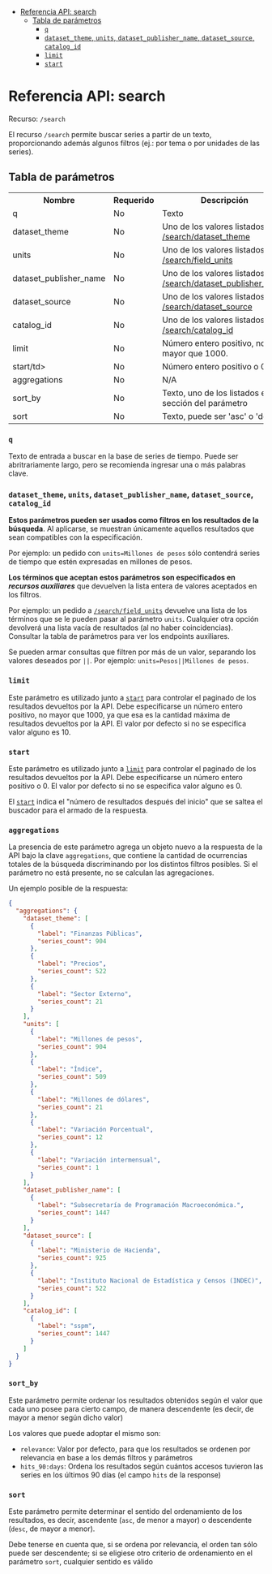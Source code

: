 <!-- START doctoc generated TOC please keep comment here to allow auto update -->
<!-- DON'T EDIT THIS SECTION, INSTEAD RE-RUN doctoc TO UPDATE -->
 

- [Referencia API: search](#referencia-api-search)
  - [Tabla de parámetros](#tabla-de-parametros)
    - [`q`](#q)
    - [`dataset_theme`, `units`, `dataset_publisher_name`, `dataset_source`, `catalog_id`](#dataset_theme-units-dataset_publisher_name-dataset_source-catalog_id)
    - [`limit`](#limit)
    - [`start`](#start)

<!-- END doctoc generated TOC please keep comment here to allow auto update -->

# Referencia API: search

Recurso: `/search`

El recurso `/search` permite buscar series a partir de un texto, proporcionando además algunos filtros (ej.: por tema o por unidades de las series).

## Tabla de parámetros

<table>
    <tr>
        <th>Nombre</th>
        <th>Requerido</th>
        <th>Descripción</th>
        <th>Default</th>
        <th>Ejemplos</th>
    </tr>
    <tr>
        <td>q</td>
        <td>No</td>
        <td>Texto</td>
        <td>N/A</td>
        <td>q=ipc</td>
    </tr>
    <tr>
        <td>dataset_theme</td>
        <td>No</td>
        <td>Uno de los valores listados en <a href="https://apis.datos.gob.ar/series/api/search/dataset_theme">/search/dataset_theme</a></td>
        <td>N/A</td>
        <td>dataset_theme="Finanzas Públicas"</td>
    </tr>
    <tr>
        <td>units</td>
        <td>No</td>
        <td>Uno de los valores listados en <a href="https://apis.datos.gob.ar/series/api/search/field_units">/search/field_units</a></td>
        <td>N/A</td>
        <td>units="Millones de pesos"</td>
    </tr>
    <tr>
        <td>dataset_publisher_name</td>
        <td>No</td>
        <td>Uno de los valores listados en <a href="https://apis.datos.gob.ar/series/api/search/dataset_publisher_name">/search/dataset_publisher_name</a></td>
        <td>N/A</td>
        <td>dataset_publisher_name="Subsecretaría de Programación Macroeconómica."</td>
    </tr>
    <tr>
        <td>dataset_source</td>
        <td>No</td>
        <td>Uno de los valores listados en <a href="https://apis.datos.gob.ar/series/api/search/dataset_source">/search/dataset_source</a></td>
        <td>N/A</td>
        <td>dataset_source="Ministerio de Hacienda"</td>
    </tr>
    <tr>
        <td>catalog_id</td>
        <td>No</td>
        <td>Uno de los valores listados en <a href="https://apis.datos.gob.ar/series/api/search/catalog_id">/search/catalog_id</a></td>
        <td>N/A</td>
        <td>catalog_id="sspm"</td>
    </tr>
    <tr>
        <td>limit</td>
        <td>No</td>
        <td>Número entero positivo, no mayor que 1000.</td>
        <td class="s4" dir="ltr">10</td>
        <td>limit=50</td>
    </tr>
    <tr>
        <td>start/td>
        <td>No</td>
        <td>Número entero positivo o 0.</td>
        <td class="s4" dir="ltr">0</td>
        <td>start=100</td>
    </tr>
    <tr>
        <td>aggregations</td>
        <td>No</td>
        <td>N/A</td>
        <td class="s4" dir="ltr">N/A</td>
        <td>N/A</td>
    </tr>
    <tr>
        <td>sort_by</td>
        <td>No</td>
        <td>Texto, uno de los listados en la sección del parámetro</td>
        <td class="s4" dir="ltr">'relevance'</td>
        <td>sort_by=hits_90_days</td>
    </tr>
    <tr>
        <td>sort</td>
        <td>No</td>
        <td>Texto, puede ser 'asc' o 'desc'</td>
        <td class="s4" dir="ltr">'desc'</td>
        <td>sort=asc</td>
    </tr>    
</table>

### `q`

Texto de entrada a buscar en la base de series de tiempo. Puede ser abritrariamente largo, pero se recomienda ingresar una o más palabras clave.

### `dataset_theme`, `units`, `dataset_publisher_name`, `dataset_source`, `catalog_id`

**Estos parámetros pueden ser usados como filtros en los resultados de la búsqueda**. Al aplicarse, se muestran únicamente aquellos resultados que sean compatibles con la especificación.

Por ejemplo: un pedido con `units=Millones de pesos` sólo contendrá series de tiempo que estén expresadas en millones de pesos.

**Los términos que aceptan estos parámetros son especificados en _recursos auxiliares_** que devuelven la lista entera de valores aceptados en los filtros.

Por ejemplo: un pedido a [`/search/field_units`](https://apis.datos.gob.ar/series/api/search/field_units/) devuelve una lista de los términos que se le pueden pasar al parámetro `units`. Cualquier otra opción devolverá una lista vacía de resultados (al no haber coincidencias). Consultar la tabla de parámetros para ver los endpoints auxiliares.

Se pueden armar consultas que filtren por más de un valor, separando los valores deseados por `||`. Por ejemplo: `units=Pesos||Millones de pesos`.

### `limit`

Este parámetro es utilizado junto a [`start`](#start) para controlar el paginado de los resultados devueltos por la API. Debe especificarse un número entero positivo, no mayor que 1000, ya que esa es la cantidad máxima de resultados devueltos por la API. El valor por defecto si no se especifica valor alguno es 10.

### `start`

Este parámetro es utilizado junto a [`limit`](#limit) para controlar el paginado de los resultados devueltos por la API. Debe especificarse un número entero positivo o 0. El valor por defecto si no se especifica valor alguno es 0.

El [`start`](#start) indica el "número de resultados después del inicio" que se saltea el buscador para el armado de la respuesta.

### `aggregations`

La presencia de este parámetro agrega un objeto nuevo a la respuesta de la API bajo la clave `aggregations`, que contiene la cantidad de ocurrencias totales de la búsqueda discriminando por los distintos filtros posibles. Si el parámetro no está presente, no se calculan las agregaciones.

 Un ejemplo posible de la respuesta:

```json
{
  "aggregations": {
    "dataset_theme": [
      {
        "label": "Finanzas Públicas",
        "series_count": 904
      },
      {
        "label": "Precios",
        "series_count": 522
      },
      {
        "label": "Sector Externo",
        "series_count": 21
      }
    ],
    "units": [
      {
        "label": "Millones de pesos",
        "series_count": 904
      },
      {
        "label": "Índice",
        "series_count": 509
      },
      {
        "label": "Millones de dólares",
        "series_count": 21
      },
      {
        "label": "Variación Porcentual",
        "series_count": 12
      },
      {
        "label": "Variación intermensual",
        "series_count": 1
      }
    ],
    "dataset_publisher_name": [
      {
        "label": "Subsecretaría de Programación Macroeconómica.",
        "series_count": 1447
      }
    ],
    "dataset_source": [
      {
        "label": "Ministerio de Hacienda",
        "series_count": 925
      },
      {
        "label": "Instituto Nacional de Estadística y Censos (INDEC)",
        "series_count": 522
      }
    ],
    "catalog_id": [
      {
        "label": "sspm",
        "series_count": 1447
      }
    ]
  }
}
```

### `sort_by`

Este parámetro permite ordenar los resultados obtenidos según el valor que cada uno posee para cierto campo, de manera descendente (es decir, de mayor a menor según dicho valor)

Los valores que puede adoptar el mismo son:

- `relevance`: Valor por defecto, para que los resultados se ordenen por relevancia en base a los demás filtros y parámetros
- `hits_90:days`: Ordena los resultados según cuántos accesos tuvieron las series en los últimos 90 días (el campo `hits` de la response)

### `sort`

Este parámetro permite determinar el sentido del ordenamiento de los resultados, es decir, ascendente (`asc`, de menor a mayor) o descendente (`desc`, de mayor a menor). 

Debe tenerse en cuenta que, si se ordena por relevancia, el orden tan sólo puede ser descendente; si se eligiese otro criterio de ordenamiento en el parámetro `sort`, cualquier sentido es válido
